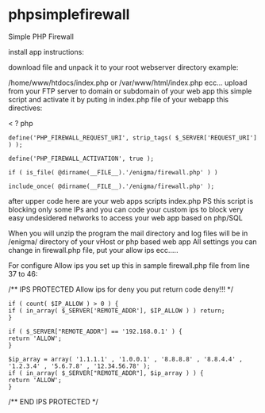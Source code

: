 # phpsimplefirewall
Simple PHP Firewall

install app instructions:

download file and unpack it to your root webserver directory example:

/home/www/htdocs/index.php   or    /var/www/html/index.php   ecc... upload from your FTP server to domain or subdomain of your web app this simple script and activate it by puting in index.php file of your webapp this directives:

<  ?    php 

	define('PHP_FIREWALL_REQUEST_URI', strip_tags( $_SERVER['REQUEST_URI'] ) );

	define('PHP_FIREWALL_ACTIVATION', true );

	if ( is_file( @dirname(__FILE__).'/enigma/firewall.php' ) )

	include_once( @dirname(__FILE__).'/enigma/firewall.php' );
	

 after upper code here are your web apps scripts index.php
PS this script is blocking only some IPs and you can code your custom ips to block very easy undesidered networks to access your web app based on php/SQL 


When you will unzip the program the mail directory and log files will be in /enigma/ directory of your vHost or php based web app
All settings you can change in firewall.php file, put your allow ips ecc.....

For configure Allow ips you set up this in sample firewall.php file from line 37 to 46:

/** IPS PROTECTED  Allow ips for deny you put return code deny!!! */

	if ( count( $IP_ALLOW ) > 0 ) {
	if ( in_array( $_SERVER['REMOTE_ADDR'], $IP_ALLOW ) ) return;
	}

	if ( $_SERVER["REMOTE_ADDR"] == '192.168.0.1' ) {
 	return 'ALLOW'; 
 	}
 
	$ip_array = array( '1.1.1.1' , '1.0.0.1' , '8.8.8.8' , '8.8.4.4' , '1.2.3.4' , '5.6.7.8' , '12.34.56.78' );
	if ( in_array( $_SERVER["REMOTE_ADDR"], $ip_array ) ) {
	return 'ALLOW'; 
	}

/** END IPS PROTECTED */

